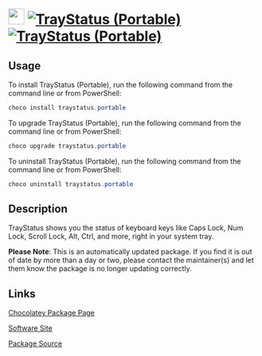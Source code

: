 ﻿# <img src="https://rawcdn.githack.com/virtualex-itv/chocolatey-packages/30ad93c0ae8f036a00bfbdffbd16b8aa2ddd9c49/icons/traystatus.png" width="32" height="32"/> [![TrayStatus (Portable)](https://img.shields.io/chocolatey/v/traystatus.portable.svg?label=TrayStatus+(Portable))](https://chocolatey.org/packages/traystatus.portable) [![TrayStatus (Portable)](https://img.shields.io/chocolatey/dt/traystatus.portable.svg)](https://chocolatey.org/packages/traystatus.portable)

## Usage

To install TrayStatus (Portable), run the following command from the command line or from PowerShell:

```powershell
choco install traystatus.portable
```

To upgrade TrayStatus (Portable), run the following command from the command line or from PowerShell:

```powershell
choco upgrade traystatus.portable
```

To uninstall TrayStatus (Portable), run the following command from the command line or from PowerShell:

```powershell
choco uninstall traystatus.portable
```

## Description

TrayStatus shows you the status of keyboard keys like Caps Lock, Num Lock, Scroll Lock, Alt, Ctrl, and more, right in your system tray.

**Please Note**: This is an automatically updated package. If you find it is
out of date by more than a day or two, please contact the maintainer(s) and
let them know the package is no longer updating correctly.

## Links

[Chocolatey Package Page](https://chocolatey.org/packages/traystatus.portable)

[Software Site](https://www.binaryfortress.com/TrayStatus/)

[Package Source](https://github.com/virtualex-itv/chocolatey-packages/tree/master/automatic/traystatus.portable)
